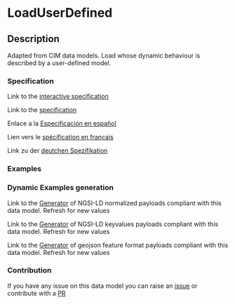 # LoadUserDefined

## Description 

Adapted from CIM data models. Load whose dynamic behaviour is described by a user-defined model.
### Specification

Link to the [interactive specification](https://swagger.lab.fiware.org/?url=https://github.com/smart-data-models/dataModel.EnergyCIM/blob/master/LoadUserDefined/swagger.yaml)

Link to the [specification](https://github.com/smart-data-models/dataModel.EnergyCIM/blob/master/LoadUserDefined/doc/spec.md)

Enlace a la [Especificación en español](https://github.com/smart-data-models/dataModel.EnergyCIM/blob/master/LoadUserDefined/doc/spec_ES.md)

Lien vers le [spécification en français](https://github.com/smart-data-models/dataModel.EnergyCIM/blob/master/LoadUserDefined/doc/spec_FR.md)

Link zu der [deutchen Spezifikation](https://github.com/smart-data-models/dataModel.EnergyCIM/blob/master/LoadUserDefined/doc/spec_DE.md)
### Examples
### Dynamic Examples generation

Link to the [Generator](https://smartdatamodels.org/extra/ngsi-ld_generator_v0.92.php?schemaUrl=https://raw.githubusercontent.com/smart-data-models/dataModel.EnergyCIM/master/LoadUserDefined/schema.json&email=info@smartdatamodels.org) of NGSI-LD normalized payloads compliant with this data model. Refresh for new values

Link to the [Generator](https://smartdatamodels.org/extra/ngsi-ld_generator_keyvalues_v0.92.php?schemaUrl=https://raw.githubusercontent.com/smart-data-models/dataModel.EnergyCIM/master/LoadUserDefined/schema.json&email=info@smartdatamodels.org) of NGSI-LD keyvalues payloads compliant with this data model. Refresh for new values

Link to the [Generator](https://smartdatamodels.org/extra/geojson_features_generator_v1.0.php?schemaUrl=https://raw.githubusercontent.com/smart-data-models/dataModel.EnergyCIM/master/LoadUserDefined/schema.json&email=info@smartdatamodels.org) of geojson feature format payloads compliant with this data model. Refresh for new values
### Contribution

 If you have any issue on this data model you can raise an [issue](https://github.com/smart-data-models/dataModel.EnergyCIM/issues)  or contribute with a [PR](https://github.com/smart-data-models/dataModel.EnergyCIM/pulls)